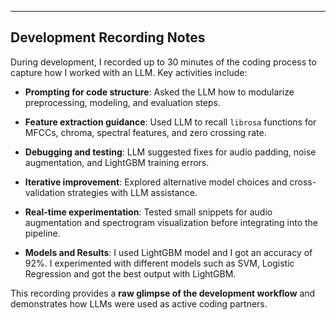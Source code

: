 ---

## Development Recording Notes

During development, I recorded up to 30 minutes of the coding process to capture how I worked with an LLM. Key activities include:

- **Prompting for code structure**: Asked the LLM how to modularize preprocessing, modeling, and evaluation steps.
- **Feature extraction guidance**: Used LLM to recall `librosa` functions for MFCCs, chroma, spectral features, and zero crossing rate.
- **Debugging and testing**: LLM suggested fixes for audio padding, noise augmentation, and LightGBM training errors.
- **Iterative improvement**: Explored alternative model choices and cross-validation strategies with LLM assistance.
- **Real-time experimentation**: Tested small snippets for audio augmentation and spectrogram visualization before integrating into the pipeline.

- **Models and Results**: I used LightGBM model and I got an accuracy of 92%. I experimented with different models such as SVM, Logistic Regression and got the best output with LightGBM.

This recording provides a **raw glimpse of the development workflow** and demonstrates how LLMs were used as active coding partners.

